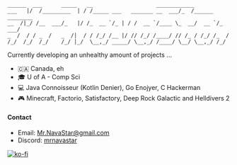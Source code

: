 ```
______  ___      _____   __                    ____________               
___   |/  /_________  | / /_____ ___   _______ __  ___/_  /______ ________
__  /|_/ /__  ___/_   |/ /_  __ `/_ | / /  __ `/____ \_  __/  __ `/_  ___/
_  /  / / _  /   _  /|  / / /_/ /__ |/ // /_/ /____/ // /_ / /_/ /_  /    
/_/  /_/  /_/    /_/ |_/  \__,_/ _____/ \__,_/ /____/ \__/ \__,_/ /_/     
```

Currently developing an unhealthy amount of projects ...

- 🇨🇦 Canada, eh
- 🎓 U of A - Comp Sci
- 💻 Java Connoisseur (Kotlin Denier), Go Enojyer, C Hackerman
- 🎮 Minecraft, Factorio, Satisfactory, Deep Rock Galactic and Helldivers 2

#### Contact
- Email: Mr.NavaStar@gmail.com
- Discord: [mrnavastar]()

[![ko-fi](https://ko-fi.com/img/githubbutton_sm.svg)](https://ko-fi.com/G2G4DZF4D)
